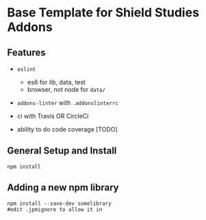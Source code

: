 # Base Template for Shield Studies Addons



## Features

- `eslint`

    - es6 for lib, data, test
    - browser, not node for `data/`

- `addons-linter` with `.addonslinterrc`

- ci with Travis OR CircleCi

- ability to do code coverage [TODO]

## General Setup and Install

```
npm install
```

## Adding a new npm library

```
npm install --save-dev somelibrary
#edit .jpmignore to allow it in
```


